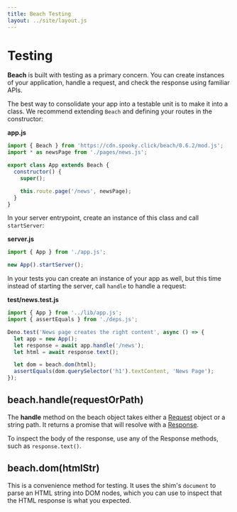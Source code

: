 ```yaml
---
title: Beach Testing
layout: ../site/layout.js
---
```


# Testing

__Beach__ is built with testing as a primary concern. You can create instances of your application, handle a request, and check the response using familiar APIs.

The best way to consolidate your app into a testable unit is to make it into a class. We recommend extending `Beach` and defining your routes in the constructor:

__app.js__

```js
import { Beach } from 'https://cdn.spooky.click/beach/0.6.2/mod.js';
import * as newsPage from './pages/news.js';

export class App extends Beach {
  constructor() {
    super();

    this.route.page('/news', newsPage);
  }
}
```

In your server entrypoint, create an instance of this class and call `startServer`:

__server.js__

```js
import { App } from './app.js';

new App().startServer();
```

In your tests you can create an instance of your app as well, but this time instead of starting the server, call `handle` to handle a request:

__test/news.test.js__

```js
import { App } from '../lib/app.js';
import { assertEquals } from './deps.js';

Deno.test('News page creates the right content', async () => {
  let app = new App();
  let response = await app.handle('/news');
  let html = await response.text();

  let dom = beach.dom(html);
  assertEquals(dom.querySelector('h1').textContent, 'News Page');
});
```

## beach.handle(requestOrPath)

The __handle__ method on the beach object takes either a [Request](https://developer.mozilla.org/en-US/docs/Web/API/Request) object or a string path. It returns a promise that will resolve with a [Response](https://developer.mozilla.org/en-US/docs/Web/API/Response).

To inspect the body of the response, use any of the Response methods, such as `response.text()`.

## beach.dom(htmlStr)

This is a convenience method for testing. It uses the shim's `document` to parse an HTML string into DOM nodes, which you can use to inspect that the HTML response is what you expected.
